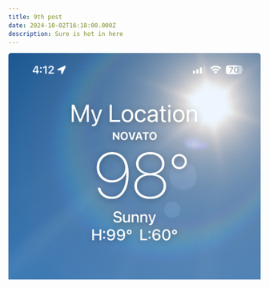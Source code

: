 ```yaml
---
title: 9th post
date: 2024-10-02T16:18:00.000Z
description: Sure is hot in here
---
```

![98 degrees in Novato](public/img/img_28730502f619-1.jpeg "Hot weather here in Novato")

